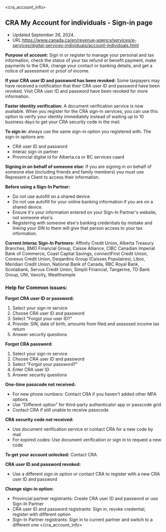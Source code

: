 <cra_account_info>
## CRA My Account for individuals - Sign-in page
- Updated September 26, 2024. 
- URL:https://www.canada.ca/en/revenue-agency/services/e-services/digital-services-individuals/account-individuals.html

**Purpose of account:** Sign in or register to manage your personal and tax information, check the status of your tax refund or benefit payment, make payments to the CRA, change your contact or banking details, and get a notice of assessment or proof of income.

**If your CRA user ID and password has been revoked:** Some taxpayers may have received a notification that their CRA user ID and password have been revoked. Visit CRA user ID and password have been revoked for more information.

**Faster identity verification:** A document verification service is now available. When you register for the CRA sign-in services, you can use this option to verify your identity immediately instead of waiting up to 10 business days to get your CRA security code in the mail.

**To sign in:** always use the same sign-in option you registered with. The sign-in options are:
- CRA user ID and password
- Interac sign-in partner
- Provincial digital id for Alberta.ca or BC services caard

**Signing in on behalf of someone else:** If you are signing in on behalf of someone else (including friends and family members) you must use Represent a Client to access their information.

**Before using a Sign-In Partner:**
- Do not use autofill on a shared device.
- Do not use autofill for your online banking information if you are on a shared device.
- Ensure it's your information entered on your Sign-In Partner's website, not someone else's.
- Registering with someone else's banking credentials by mistake and linking your SIN to them will give that person access to your tax information.

**Current Interac Sign-In Partners:**
Affinity Credit Union, Alberta Treasury Branches, BMO Financial Group, Caisse Alliance, CIBC Canadian Imperial Bank of Commerce, Coast Capital Savings, connectFirst Credit Union, Conexus Credit Union, Desjardins Group (Caisses Populaires), Libro, Meridian Credit Union, National Bank of Canada, RBC Royal Bank, Scotiabank, Servus Credit Union, Simplii Financial, Tangerine, TD Bank Group, UNI, Vancity, Wealthsimple

### Help for Common issues:

**Forgot CRA user ID or password:**
1. Select your sign-in service
2. Choose CRA user ID and password
3. Select "Forgot your user ID?"
4. Provide: SIN, date of birth, amounts from filed and assessed income tax return
5. Answer security questions

**Forgot CRA password:**
1. Select your sign-in service
2. Choose CRA user ID and password
3. Select "Forgot your password?"
4. Enter CRA user ID
5. Answer security questions

**One-time passcode not received:**
- For new phone numbers: Contact CRA if you haven't added other MFA options
- Use "Different option" for third-party authenticator app or passcode grid
- Contact CRA if still unable to receive passcode

**CRA security code not received:**
- Use document verification service or contact CRA for a new code by mail
- For expired codes: Use document verification or sign in to request a new code

**To get your account unlocked:** Contact CRA

**CRA user ID and password revoked:**
- Use a different sign-in option or contact CRA to register with a new CRA user ID and password

**Change sign-in option:**
- Provincial partner registrants: Create CRA user ID and password or use Sign-In Partner
- CRA user ID and password registrants: Sign in, revoke credential, register with different option
- Sign-In Partner registrants: Sign in to current partner and switch to a different one
</cra_account_info>